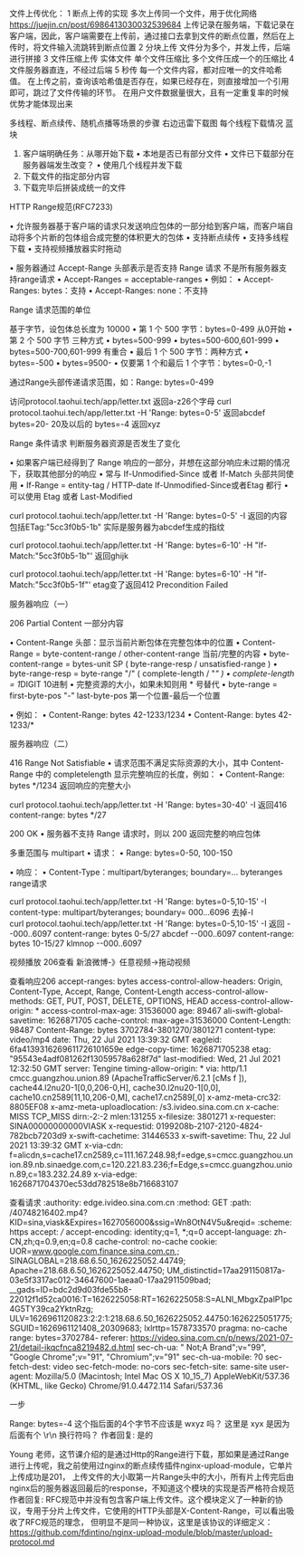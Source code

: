 
文件上传优化：
1 断点上传的实现  多次上传同一个文件，用于优化网络
https://juejin.cn/post/6986413030032539684
上传记录在服务端，下载记录在客户端，因此，客户端需要在上传前，通过接口去拿到文件的断点位置，然后在上传时，将文件输入流跳转到断点位置
2 分块上传 文件分为多个，并发上传，后端进行拼接
3 文件压缩上传   实体文件  单个文件压缩比 多个文件压成一个的压缩比
4 文件服务器直连，不经过后端
5 秒传
每一个文件内容，都对应唯一的文件哈希值。
在上传之前，查询该哈希值是否存在，如果已经存在，则直接增加一个引用即可，跳过了文件传输的环节。
在用户文件数据量很大，且有一定重复率的时候优势才能体现出来

多线程、断点续传、随机点播等场景的步骤
   右边迅雷下载图   每个线程下载情况 蓝块
1. 客户端明确任务：从哪开始下载
  • 本地是否已有部分文件
  • 文件已下载部分在服务器端发生改变？
  • 使用几个线程并发下载
2. 下载文件的指定部分内容
3. 下载完毕后拼装成统一的文件


HTTP Range规范(RFC7233)

• 允许服务器基于客户端的请求只发送响应包体的一部分给到客户端，而客户端自动将多个片断的包体组合成完整的体积更大的包体
  • 支持断点续传
  • 支持多线程下载
  • 支持视频播放器实时拖动

• 服务器通过 Accept-Range 头部表示是否支持 Range 请求   不是所有服务器支持range请求
  • Accept-Ranges = acceptable-ranges
  • 例如：
    • Accept-Ranges: bytes：支持
    • Accept-Ranges: none：不支持
    
    
 
Range 请求范围的单位

基于字节，设包体总长度为 10000
 • 第 1 个 500 字节：bytes=0-499   从0开始
 • 第 2 个 500 字节  三种方式
    • bytes=500-999
    • bytes=500-600,601-999
    • bytes=500-700,601-999   有重合
 • 最后 1 个 500 字节：两种方式
   • bytes=-500
   • bytes=9500-
 • 仅要第 1 个和最后 1 个字节：bytes=0-0,-1

通过Range头部传递请求范围，如：Range: bytes=0-499    

访问protocol.taohui.tech/app/letter.txt  返回a-z26个字母
 curl protocol.taohui.tech/app/letter.txt -H 'Range: bytes=0-5'   返回abcdef
   bytes=20-  20及以后的
   bytes=-4 返回xyz



Range 条件请求  判断服务器资源是否发生了变化 

• 如果客户端已经得到了 Range 响应的一部分，并想在这部分响应未过期的情况下，获取其他部分的响应
  • 常与 If-Unmodified-Since 或者 If-Match 头部共同使用
• If-Range = entity-tag / HTTP-date   If-Unmodified-Since或者Etag 都行
  • 可以使用 Etag 或者 Last-Modified
  
  curl protocol.taohui.tech/app/letter.txt -H 'Range: bytes=0-5' -I
   返回的内容包括ETag:"5cc3f0b5-1b" 实际是服务器为abcdef生成的指纹
  
  curl protocol.taohui.tech/app/letter.txt -H 'Range: bytes=6-10' -H "If-Match:"5cc3f0b5-1b"'
    返回ghijk
    
  curl protocol.taohui.tech/app/letter.txt -H 'Range: bytes=6-10' -H "If-Match:"5cc3f0b5-1f"'
     etag变了返回412 Precondition Failed
     
     
     
  
服务器响应（一）

206 Partial Content 一部分内容

• Content-Range 头部：显示当前片断包体在完整包体中的位置
• Content-Range = byte-content-range / other-content-range  当前/完整的内容
  • byte-content-range = bytes-unit SP ( byte-range-resp / unsatisfied-range )
    • byte-range-resp = byte-range "/" ( complete-length / "*" )
      • complete-length = 1*DIGIT  10进制
        • 完整资源的大小，如果未知则用 * 号替代
      • byte-range = first-byte-pos "-" last-byte-pos  第一个位置-最后一个位置

• 例如：
  • Content-Range: bytes 42-1233/1234
  • Content-Range: bytes 42-1233/*  
  
  
服务器响应（二）

416 Range Not Satisfiable
 • 请求范围不满足实际资源的大小，其中 Content-Range 中的 completelength 显示完整响应的长度，例如：
   • Content-Range: bytes */1234   返回响应的完整大小
   
   curl protocol.taohui.tech/app/letter.txt -H 'Range: bytes=30-40' -I
    返回416  content-range: bytes */27


200 OK
 • 服务器不支持 Range 请求时，则以 200 返回完整的响应包体  
 
多重范围与 multipart
• 请求：
 • Range: bytes=0-50, 100-150

• 响应：
 • Content-Type：multipart/byteranges; boundary=…    byteranges range请求
 
curl protocol.taohui.tech/app/letter.txt -H 'Range: bytes=0-5,10-15' -I 
  content-type: multipart/byteranges; boundary= 000...6096
去掉-I  
  curl protocol.taohui.tech/app/letter.txt -H 'Range: bytes=0-5,10-15' -I 
  返回
  --000..6097
   content-range: bytes 0-5/27
   abcdef
  --000..6097
   content-range: bytes 10-15/27
   klmnop
  --000..6097  
 
 
  
视频播放 206查看
 新浪微博-》任意视频->拖动视频
 
 查看响应206
 accept-ranges: bytes
 access-control-allow-headers: Origin, Content-Type, Accept, Range, Content-Length
 access-control-allow-methods: GET, PUT, POST, DELETE, OPTIONS, HEAD
 access-control-allow-origin: *
 access-control-max-age: 31536000
 age: 89467
 ali-swift-global-savetime: 1626871705
 cache-control: max-age=31536000
 Content-Length: 98487
 Content-Range: bytes 3702784-3801270/3801271
 content-type: video/mp4
 date: Thu, 22 Jul 2021 13:39:32 GMT
 eagleid: 6fa4139316269611726101659e
 edge-copy-time: 1626871705238
 etag: "95543e4adf081262f13059578a628f7d"
 last-modified: Wed, 21 Jul 2021 12:32:50 GMT
 server: Tengine
 timing-allow-origin: *
 via: http/1.1 cmcc.guangzhou.union.89 (ApacheTrafficServer/6.2.1 [cMs f ]), cache44.l2nu20-1[0,0,206-0,H], cache30.l2nu20-1[0,0], cache10.cn2589[11,10,206-0,M], cache17.cn2589[,0]
 x-amz-meta-crc32: 8805EF08
 x-amz-meta-uploadlocation: /s3.ivideo.sina.com.cn
 x-cache: MISS TCP_MISS dirn:-2:-2 mlen:131255
 x-filesize: 3801271
 x-requester: SINA00000000000VIASK
 x-requestid: 0199208b-2107-2120-4824-782bcb7203d9
 x-swift-cachetime: 31446533
 x-swift-savetime: Thu, 22 Jul 2021 13:39:32 GMT
 x-via-cdn: f=alicdn,s=cache17.cn2589,c=111.167.248.98;f=edge,s=cmcc.guangzhou.union.89.nb.sinaedge.com,c=120.221.83.236;f=Edge,s=cmcc.guangzhou.union.89,c=183.232.24.89
 x-via-edge: 1626871704370ec53dd782518e8b716683107
 
 
 查看请求
 :authority: edge.ivideo.sina.com.cn
 :method: GET
 :path: /40748216402.mp4?KID=sina,viask&Expires=1627056000&ssig=Wn8OtN4V5u&reqid=
 :scheme: https
 accept: */*
 accept-encoding: identity;q=1, *;q=0
 accept-language: zh-CN,zh;q=0.9,en;q=0.8
 cache-control: no-cache
 cookie: UOR=www.google.com,finance.sina.com.cn,; SINAGLOBAL=218.68.6.50_1626225052.44749; Apache=218.68.6.50_1626225052.44750; UM_distinctid=17aa291150817a-03e5f3317ac012-34647600-1aeaa0-17aa2911509bad; __gads=ID=bdc2d9d03fde55b8-22012f1d52ca0016:T=1626225058:RT=1626225058:S=ALNI_MbgxZpalP1pc4G5TY39ca2YktnRzg; ULV=1626961120823:2:2:1:218.68.6.50_1626225052.44750:1626225051775; SGUID=1626961121408_20309683; lxlrttp=1578733570
 pragma: no-cache
 range: bytes=3702784-
 referer: https://video.sina.com.cn/p/news/2021-07-21/detail-ikqcfnca8219482.d.html
 sec-ch-ua: " Not;A Brand";v="99", "Google Chrome";v="91", "Chromium";v="91"
 sec-ch-ua-mobile: ?0
 sec-fetch-dest: video
 sec-fetch-mode: no-cors
 sec-fetch-site: same-site
 user-agent: Mozilla/5.0 (Macintosh; Intel Mac OS X 10_15_7) AppleWebKit/537.36 (KHTML, like Gecko) Chrome/91.0.4472.114 Safari/537.36     
     
   
   
一步

Range: bytes=-4 这个指后面的4个字节不应该是 wxyz 吗？ 这里是 xyx 是因为后面有个 \r\n 换行符吗？
作者回复: 是的   



Young
老师，这节课介绍的是通过Http的Range进行下载，那如果是通过Range进行上传呢，我之前使用过nginx的断点续传插件nginx-upload-module，它单片上传成功是201，
上传文件的大小取第一片Range头中的大小，所有片上传完后由nginx后的服务器返回最后的response，不知道这个模块的实现是否严格符合规范
作者回复: RFC规范中并没有包含客户端上传文件。这个模块定义了一种新的协议，专用于分片上传文件，它使用的HTTP头部是X-Content-Range，可以看出吸收了RFC规范的理念，
但明显不是同一种协议，这里是该协议的详细定义：https://github.com/fdintino/nginx-upload-module/blob/master/upload-protocol.md